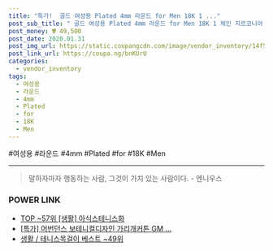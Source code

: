 ```yaml
--- 
title: "특가!  골드 여성용 Plated 4mm 라운드 for Men 18K 1 ..." 
post_sub_title: " 골드 여성용 Plated 4mm 라운드 for Men 18K 1 체인 지르코니아 테니스 MDFUN 화이트 Cubic 목걸이" 
post_money: ₩ 49,500 
post_date: 2020.01.31 
post_img_url: https://static.coupangcdn.com/image/vendor_inventory/14f5/3808ae731fd489c2f1d692bdf68d36134cbe75076a6fe67afb1579a7f302.jpg 
post_link_url: https://coupa.ng/bnKUrU 
categories: 
  - vendor_inventory 
tags: 
  - 여성용 
  - 라운드 
  - 4mm 
  - Plated 
  - for 
  - 18K 
  - Men 
--- 
```

  #여성용 #라운드 #4mm #Plated #for #18K #Men 
<hr> 

> 말하자마자 행동하는 사람, 그것이 가치 있는 사람이다. - 엔니우스 


### POWER LINK

* <a href="https://blog.naver.com/an0733/221790905534" target="_blank"> TOP ~57위 [생활] 아식스테니스화</a>
* <a href="https://blog.naver.com/sakai111/221789564681" target="_blank">[특가] 어번던스 보테니컬디자인 가리개커튼 GM ...</a>
* <a href="https://blog.naver.com/santokki14/221790896952" target="_blank">생활 / 테니스목걸이 베스트 ~49위</a>
